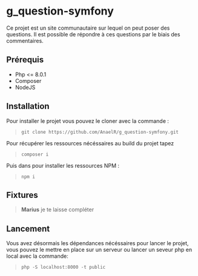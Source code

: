# g_question-symfony

Ce projet est un site communautaire sur lequel on peut poser des questions. Il est possible de répondre à ces questions
par le biais des commentaires.

## Prérequis

- Php <= 8.0.1
- Composer
- NodeJS

## Installation

Pour installer le projet vous pouvez le cloner avec la commande :
> ```git clone https://github.com/AnaelR/g_question-symfony.git```

Pour récupérer les ressources nécéssaires au build du projet tapez
> `composer i`

Puis dans pour installer les ressources NPM :
> `npm i`

## Fixtures

> **Marius** je te laisse compléter

## Lancement
Vous avez désormais les dépendances nécéssaires pour lancer le projet, vous pouvez le mettre en place sur un serveur ou
lancer un seveur php en local avec la commande:

> `php -S localhost:8000 -t public`